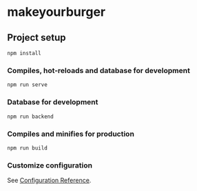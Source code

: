 # makeyourburger

## Project setup
```
npm install
```

### Compiles, hot-reloads and database for development
```
npm run serve
```
### Database for development
```
npm run backend
```

### Compiles and minifies for production
```
npm run build
```

### Customize configuration
See [Configuration Reference](https://cli.vuejs.org/config/).
